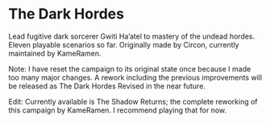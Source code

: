 # The Dark Hordes
Lead fugitive dark sorcerer Gwiti Ha’atel to mastery of the undead hordes. Eleven playable scenarios so far. Originally made by Circon, currently maintained by KameRamen.

Note: I have reset the campaign to its original state once because I made too many major changes. A rework including the previous improvements will be released as The Dark Hordes Revised in the near future.

Edit: Currently available is The Shadow Returns; the complete reworking of this campaign by KameRamen. I recommend playing that for now.

